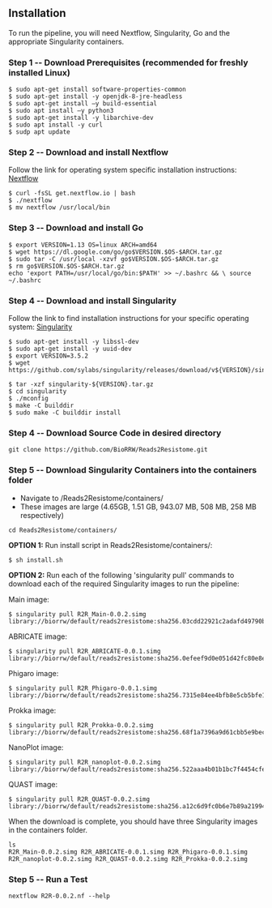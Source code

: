 Installation
------------

To run the pipeline, you will need Nextflow, Singularity, Go and the appropriate Singularity containers.

### Step 1 -- Download Prerequisites (recommended for freshly installed Linux)
```
$ sudo apt-get install software-properties-common
$ sudo apt-get install -y openjdk-8-jre-headless
$ sudo apt-get install –y build-essential
$ sudo apt install –y python3
$ sudo apt-get install -y libarchive-dev
$ sudo apt install -y curl
$ sudp apt update
```

### Step 2 -- Download and install Nextflow
Follow the link for operating system specific installation instructions: [Nextflow](https://www.nextflow.io/docs/latest/getstarted.html)
```
$ curl -fsSL get.nextflow.io | bash
$ ./nextflow
$ mv nextflow /usr/local/bin
```

### Step 3 -- Download and install Go 
```
$ export VERSION=1.13 OS=linux ARCH=amd64
$ wget https://dl.google.com/go/go$VERSION.$OS-$ARCH.tar.gz
$ sudo tar -C /usr/local -xzvf go$VERSION.$OS-$ARCH.tar.gz
$ rm go$VERSION.$OS-$ARCH.tar.gz
echo 'export PATH=/usr/local/go/bin:$PATH' >> ~/.bashrc && \ source ~/.bashrc
```

### Step 4 -- Download and install Singularity
Follow the link to find installation instructions for your specific operating system:
[Singularity](https://singularity.lbl.gov/all-releases)
```
$ sudo apt-get install -y libssl-dev
$ sudo apt-get install -y uuid-dev
$ export VERSION=3.5.2
$ wget https://github.com/sylabs/singularity/releases/download/v${VERSION}/singularity-${VERSION}.tar.gz ​
$ tar -xzf singularity-${VERSION}.tar.gz
$ cd singularity
$ ./mconfig
$ make -C builddir
$ sudo make -C builddir install
```

### Step 4 -- Download Source Code in desired directory
```
git clone https://github.com/BioRRW/Reads2Resistome.git
```

### Step 5 -- Download Singularity Containers into the containers folder
- Navigate to /Reads2Resistome/containers/
- These images are large (4.65GB, 1.51 GB, 943.07 MB, 508 MB, 258 MB respectively)
```
cd Reads2Resistome/containers/
```
**OPTION 1:** Run install script in Reads2Resistome/containers/:
```
$ sh install.sh
```

**OPTION 2:** Run each of the following 'singularity pull' commands to download each of the required Singularity images to run the pipeline:

Main image:
```
$ singularity pull R2R_Main-0.0.2.simg library://biorrw/default/reads2resistome:sha256.03cdd22921c2adafd49790bc9fc7655dfa81ba4287950ab629986a507050df82
```
ABRICATE image:
```
$ singularity pull R2R_ABRICATE-0.0.1.simg library://biorrw/default/reads2resistome:sha256.0efeef9d0e051d42fc80e8e3edcb0ab45d69dbad836f0ac65533196d7b9fe4d9
```
Phigaro image:
```
$ singularity pull R2R_Phigaro-0.0.1.simg library://biorrw/default/reads2resistome:sha256.7315e84ee4bfb8e5cb5bfe1aa76067a2cd6efc52e642b7d5e4a3f0a8fbc006d4
```
Prokka image:
```
$ singularity pull R2R_Prokka-0.0.2.simg library://biorrw/default/reads2resistome:sha256.68f1a7396a9d61cbb5e9bec0f4911a2a0c7f920994f7d1514c843f7a18771f22
```
NanoPlot image:
```
$ singularity pull R2R_nanoplot-0.0.2.simg library://biorrw/default/reads2resistome:sha256.522aaa4b01b1bc7f4454cfe0c75ac6de069704d887bd16915383197c3352f08f
```
QUAST image:
```
$ singularity pull R2R_QUAST-0.0.2.simg library://biorrw/default/reads2resistome:sha256.a12c6d9fc0b6e7b89a2199454c5e7b1d817c82c8033ab664097d01664d44e553
```

When the download is complete, you should have three Singularity images in the containers folder.
```
ls
R2R_Main-0.0.2.simg R2R_ABRICATE-0.0.1.simg R2R_Phigaro-0.0.1.simg R2R_nanoplot-0.0.2.simg R2R_QUAST-0.0.2.simg R2R_Prokka-0.0.2.simg
```

### Step 5 -- Run a Test
```
nextflow R2R-0.0.2.nf --help
```
